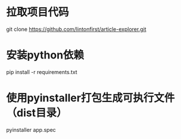 # 拉取项目代码
git clone https://github.com/lintonfirst/article-explorer.git
# 安装python依赖
pip install -r requirements.txt
# 使用pyinstaller打包生成可执行文件（dist目录）
pyinstaller app.spec


